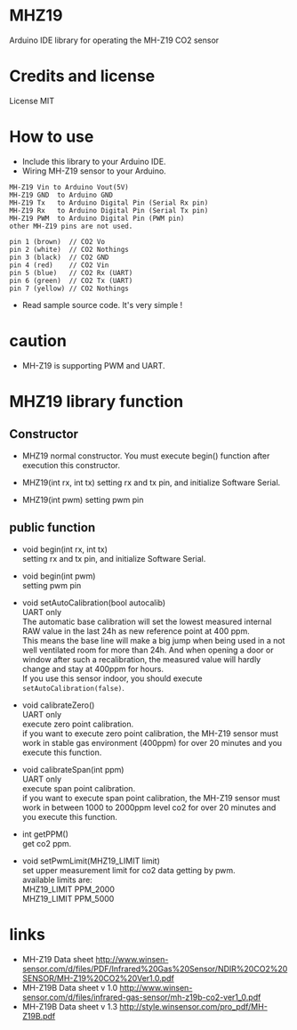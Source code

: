 # MHZ19
Arduino IDE library for operating the MH-Z19 CO2 sensor

# Credits and license
License MIT

# How to use

* Include this library to your Arduino IDE.
* Wiring MH-Z19 sensor to your Arduino.
```
MH-Z19 Vin to Arduino Vout(5V)
MH-Z19 GND  to Arduino GND
MH-Z19 Tx   to Arduino Digital Pin (Serial Rx pin)
MH-Z19 Rx   to Arduino Digital Pin (Serial Tx pin)
MH-Z19 PWM  to Arduino Digital Pin (PWM pin)
other MH-Z19 pins are not used.

pin 1 (brown)  // CO2 Vo
pin 2 (white)  // CO2 Nothings
pin 3 (black)  // CO2 GND
pin 4 (red)    // CO2 Vin
pin 5 (blue)   // CO2 Rx (UART)
pin 6 (green)  // CO2 Tx (UART)
pin 7 (yellow) // CO2 Nothings
```
* Read sample source code. It's very simple !

# caution

* MH-Z19 is supporting PWM and UART.

# MHZ19 library function

## Constructor

* MHZ19
  normal constructor. You must execute begin() function after execution this constructor.

* MHZ19(int rx, int tx)
  setting rx and tx pin, and initialize Software Serial.

* MHZ19(int pwm)
  setting pwm pin

## public function

* void begin(int rx, int tx)  
  setting rx and tx pin, and initialize Software Serial.

* void begin(int pwm)  
  setting pwm pin

* void setAutoCalibration(bool autocalib)  
  UART only  
  The automatic base calibration will set the lowest measured internal RAW value in the last 24h as new reference point at 400 ppm.  
  This means the base line will make a big jump when being used in a not well ventilated room for more than 24h. And when opening a door or window after such a recalibration, the measured value will hardly change and stay at 400ppm for hours.  
  If you use this sensor indoor, you should execute `setAutoCalibration(false)`.

* void calibrateZero()  
  UART only  
  execute zero point calibration.  
  if you want to execute zero point calibration, the MH-Z19 sensor must work in stable gas environment (400ppm) for over 20 minutes and you execute this function.

* void calibrateSpan(int ppm)  
  UART only  
  execute span point calibration.  
  if you want to execute span point calibration, the MH-Z19 sensor must work in between 1000 to 2000ppm level co2 for over 20 minutes and you execute this function.

* int getPPM()  
  get co2 ppm.
  
* void setPwmLimit(MHZ19_LIMIT limit)  
  set upper measurement limit for co2 data getting by pwm.  
  available limits are:  
    MHZ19_LIMIT PPM_2000  
    MHZ19_LIMIT PPM_5000

# links
* MH-Z19 Data sheet
  http://www.winsen-sensor.com/d/files/PDF/Infrared%20Gas%20Sensor/NDIR%20CO2%20SENSOR/MH-Z19%20CO2%20Ver1.0.pdf
* MH-Z19B Data sheet v 1.0
  http://www.winsen-sensor.com/d/files/infrared-gas-sensor/mh-z19b-co2-ver1_0.pdf
* MH-Z19B Data sheet v 1.3
  http://style.winsensor.com/pro_pdf/MH-Z19B.pdf
